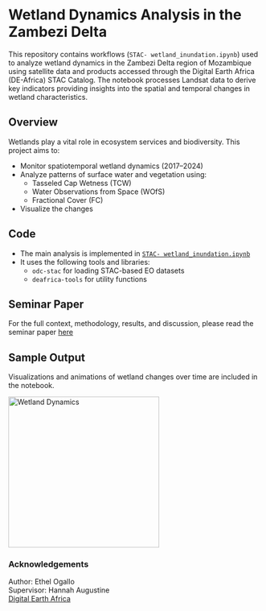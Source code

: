 # Wetland Dynamics Analysis in the Zambezi Delta

This repository contains workflows (`STAC- wetland_inundation.ipynb`) used to analyze wetland dynamics in the Zambezi Delta region of Mozambique using satellite data and products accessed through the Digital Earth Africa (DE-Africa) STAC Catalog. The notebook processes Landsat data to derive key indicators providing insights into the spatial and temporal changes in wetland characteristics.

## Overview

Wetlands play a vital role in ecosystem services and biodiversity. This project aims to:

- Monitor spatiotemporal wetland dynamics (2017–2024)
- Analyze patterns of surface water and vegetation using:
  - Tasseled Cap Wetness (TCW)
  - Water Observations from Space (WOfS)
  - Fractional Cover (FC)
- Visualize the changes 

## Code

- The main analysis is implemented in [`STAC- wetland_inundation.ipynb`](STAC-%20wetland_inundation.ipynb)
- It uses the following tools and libraries:
  - `odc-stac` for loading STAC-based EO datasets
  - `deafrica-tools` for utility functions

## Seminar Paper

For the full context, methodology, results, and discussion, please read the seminar paper [here](Paper_Ogallo.pdf)

## Sample Output

Visualizations and animations of wetland changes over time are included in the notebook.  

<img src="output/wetland_dnamics_monthly.gif" alt="Wetland Dynamics" width="300"/>

### Acknowledgements
Author: Ethel Ogallo  
Supervisor: Hannah Augustine  
[Digital Earth Africa](https://github.com/digitalearthafrica)




